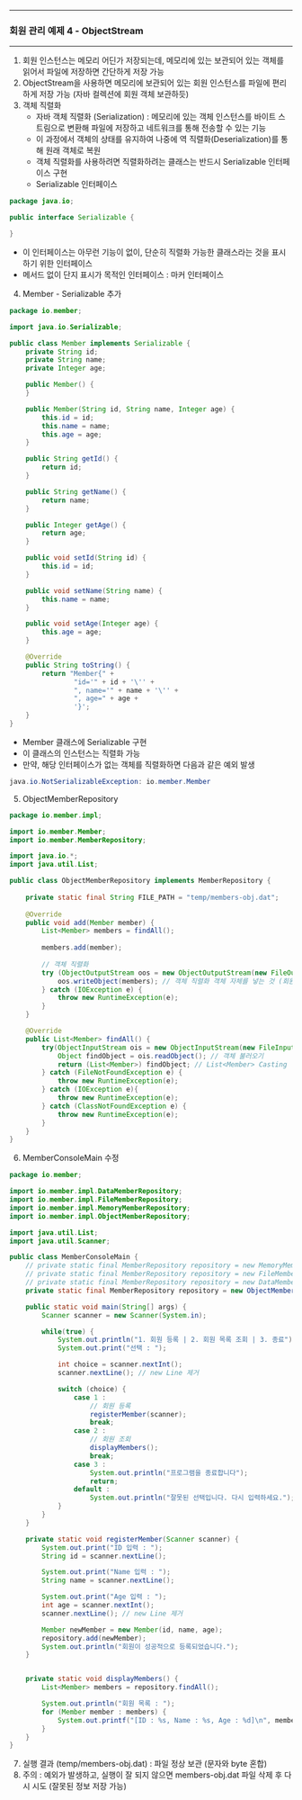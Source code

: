 -----
### 회원 관리 예제 4 - ObjectStream
-----
1. 회원 인스턴스는 메모리 어딘가 저장되는데, 메모리에 있는 보관되어 있는 객체를 읽어서 파일에 저장하면 간단하게 저장 가능
2. ObjectStream을 사용하면 메모리에 보관되어 있는 회원 인스턴스를 파일에 편리하게 저장 가능 (자바 컬렉션에 회원 객체 보관하듯)
3. 객체 직렬화
   - 자바 객체 직렬화 (Serialization) : 메모리에 있는 객체 인스턴스를 바이트 스트림으로 변환해 파일에 저장하고 네트워크를 통해 전송할 수 있는 기능
   - 이 과정에서 객체의 상태를 유지하여 나중에 역 직렬화(Deserialization)를 통해 원래 객체로 복원
   - 객체 직렬화를 사용하려면 직렬화하려는 클래스는 반드시 Serializable 인터페이스 구현
   - Serializable 인터페이스
```java
package java.io;

public interface Serializable {

}
```
  - 이 인터페이스는 아무런 기능이 없이, 단순히 직렬화 가능한 클래스라는 것을 표시하기 위한 인터페이스
  - 메서드 없이 단지 표시가 목적인 인터페이스 : 마커 인터페이스

4. Member - Serializable 추가
```java
package io.member;

import java.io.Serializable;

public class Member implements Serializable {
    private String id;
    private String name;
    private Integer age;

    public Member() {
    }

    public Member(String id, String name, Integer age) {
        this.id = id;
        this.name = name;
        this.age = age;
    }

    public String getId() {
        return id;
    }

    public String getName() {
        return name;
    }

    public Integer getAge() {
        return age;
    }

    public void setId(String id) {
        this.id = id;
    }

    public void setName(String name) {
        this.name = name;
    }

    public void setAge(Integer age) {
        this.age = age;
    }

    @Override
    public String toString() {
        return "Member{" +
                "id='" + id + '\'' +
                ", name='" + name + '\'' +
                ", age=" + age +
                '}';
    }
}
```
   - Member 클래스에 Serializable 구현
   - 이 클래스의 인스턴스는 직렬화 가능
   - 만약, 해당 인터페이스가 없는 객체를 직렬화하면 다음과 같은 예외 발생
```java
java.io.NotSerializableException: io.member.Member
```

5. ObjectMemberRepository
```java
package io.member.impl;

import io.member.Member;
import io.member.MemberRepository;

import java.io.*;
import java.util.List;

public class ObjectMemberRepository implements MemberRepository {
    
    private static final String FILE_PATH = "temp/members-obj.dat";
    
    @Override
    public void add(Member member) {
        List<Member> members = findAll();
        
        members.add(member);
        
        // 객체 직렬화
        try (ObjectOutputStream oos = new ObjectOutputStream(new FileOutputStream(FILE_PATH))) {
            oos.writeObject(members); // 객체 직렬화 객체 자체를 넣는 것 (회원 관련 컬렉션을 넣음) -> 회원 컬렉션과 회원 저장
        } catch (IOException e) {
            throw new RuntimeException(e);
        }
    }

    @Override
    public List<Member> findAll() {
        try(ObjectInputStream ois = new ObjectInputStream(new FileInputStream(FILE_PATH))) {
            Object findObject = ois.readObject(); // 객체 불러오기
            return (List<Member>) findObject; // List<Member> Casting
        } catch (FileNotFoundException e) {
            throw new RuntimeException(e); 
        } catch (IOException e){
            throw new RuntimeException(e);
        } catch (ClassNotFoundException e) {
            throw new RuntimeException(e);
        }
    }
}
```

6. MemberConsoleMain 수정
```java
package io.member;

import io.member.impl.DataMemberRepository;
import io.member.impl.FileMemberRepository;
import io.member.impl.MemoryMemberRepository;
import io.member.impl.ObjectMemberRepository;

import java.util.List;
import java.util.Scanner;

public class MemberConsoleMain {
    // private static final MemberRepository repository = new MemoryMemberRepository();
    // private static final MemberRepository repository = new FileMemberRepository();
    // private static final MemberRepository repository = new DataMemberRepository();
    private static final MemberRepository repository = new ObjectMemberRepository();

    public static void main(String[] args) {
        Scanner scanner = new Scanner(System.in);

        while(true) {
            System.out.println("1. 회원 등록 | 2. 회원 목록 조회 | 3. 종료");
            System.out.print("선택 : ");

            int choice = scanner.nextInt();
            scanner.nextLine(); // new Line 제거

            switch (choice) {
                case 1 :
                    // 회원 등록
                    registerMember(scanner);
                    break;
                case 2 :
                    // 회원 조회
                    displayMembers();
                    break;
                case 3 :
                    System.out.println("프로그램을 종료합니다");
                    return;
                default :
                    System.out.println("잘못된 선택입니다. 다시 입력하세요.");
            }
        }
    }

    private static void registerMember(Scanner scanner) {
        System.out.print("ID 입력 : ");
        String id = scanner.nextLine();

        System.out.print("Name 입력 : ");
        String name = scanner.nextLine();

        System.out.print("Age 입력 : ");
        int age = scanner.nextInt();
        scanner.nextLine(); // new Line 제거

        Member newMember = new Member(id, name, age);
        repository.add(newMember);
        System.out.println("회원이 성공적으로 등록되었습니다.");
    }


    private static void displayMembers() {
        List<Member> members = repository.findAll();

        System.out.println("회원 목록 : ");
        for (Member member : members) {
            System.out.printf("[ID : %s, Name : %s, Age : %d]\n", member.getId(), member.getName(), member.getAge());
        }
    }
}
```

7. 실행 결과 (temp/members-obj.dat) : 파일 정상 보관 (문자와 byte 혼합)
8. 주의 : 예외가 발생하고, 실행이 잘 되지 않으면 members-obj.dat 파일 삭제 후 다시 시도 (잘못된 정보 저장 가능)
